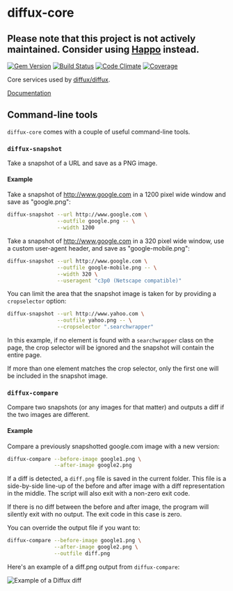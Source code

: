 diffux-core
===========
## Please note that this project is not actively maintained. Consider using [Happo](https://happo.io) instead.

[![Gem Version](https://badge.fury.io/rb/diffux-core.svg)](http://badge.fury.io/rb/diffux-core)
[![Build Status](https://travis-ci.org/diffux/diffux-core.svg)](https://travis-ci.org/diffux/diffux-core)
[![Code Climate](https://codeclimate.com/github/diffux/diffux-core.svg)](https://codeclimate.com/github/diffux/diffux-core)
[![Coverage](https://codeclimate.com/github/diffux/diffux-core/coverage.svg)](https://codeclimate.com/github/diffux/diffux-core)

Core services used by [diffux/diffux].

[Documentation]

[diffux/diffux]: https://github.com/diffux/diffux
[Documentation]: http://rubydoc.info/github/diffux/diffux-core

## Command-line tools

`diffux-core` comes with a couple of useful command-line tools.

### `diffux-snapshot`

Take a snapshot of a URL and save as a PNG image.

#### Example

Take a snapshot of http://www.google.com in a 1200 pixel wide window and save
as "google.png":

```bash
diffux-snapshot --url http://www.google.com \
                --outfile google.png -- \
                --width 1200
```

Take a snapshot of http://www.google.com in a 320 pixel wide window, use a
custom user-agent header, and save as "google-mobile.png":

```bash
diffux-snapshot --url http://www.google.com \
                --outfile google-mobile.png -- \
                --width 320 \
                --useragent "c3p0 (Netscape compatible)"
```

You can limit the area that the snapshot image is taken for by providing a
`cropselector` option:

```bash
diffux-snapshot --url http://www.yahoo.com \
                --outfile yahoo.png -- \
                --cropselector ".searchwrapper"
```

In this example, if no element is found with a `searchwrapper` class on the
page, the crop selector will be ignored and the snapshot will contain the
entire page.

If more than one element matches the crop selector, only the first one will be
included in the snapshot image.

### `diffux-compare`

Compare two snapshots (or any images for that matter) and outputs a diff if the
two images are different.

#### Example

Compare a previously snapshotted google.com image with a new version:

```bash
diffux-compare --before-image google1.png \
               --after-image google2.png
```

If a diff is detected, a `diff.png` file is saved in the current folder. This
file is a side-by-side line-up of the before and after image with a diff
representation in the middle. The script will also exit with a non-zero exit
code.

If there is no diff between the before and after image, the program will
silently exit with no output. The exit code in this case is zero.

You can override the output file if you want to:

```bash
diffux-compare --before-image google1.png \
               --after-image google2.png \
               --outfile diff.png
```

Here's an example of a diff.png output from `diffux-compare`:

![Example of a Diffux diff](https://diffux.github.io/diffux-core/images/diff-example.png "Example of a Diffux diff")
